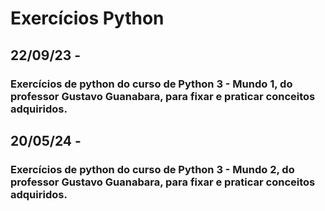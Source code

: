 # Exercícios Python

## 22/09/23 - 
### Exercícios de python do curso de Python 3 - Mundo 1, do professor Gustavo Guanabara, para fixar e praticar conceitos adquiridos.

## 20/05/24 - 
### Exercícios de python do curso de Python 3 - Mundo 2, do professor Gustavo Guanabara, para fixar e praticar conceitos adquiridos.